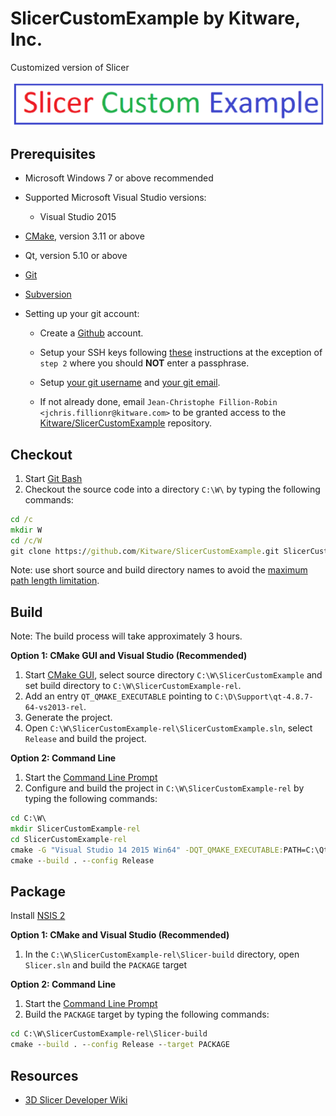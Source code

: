 SlicerCustomExample by Kitware, Inc.
================================

Customized version of Slicer

![SlicerCustomExample by Kitware, Inc.](Applications/SlicerCustomExampleApp/Resources/Images/LogoFull.png?raw=true)

Prerequisites
-------------

* Microsoft Windows 7 or above recommended

* Supported Microsoft Visual Studio versions:
    * Visual Studio 2015

* [CMake](http://cmake.org/cmake/resources/software.html), version 3.11 or above

* Qt, version 5.10 or above

* [Git](http://git-scm.com/downloads)

* [Subversion](http://www.sliksvn.com/en/download)

* Setting up your git account:

    * Create a [Github](https://github.com) account.

    * Setup your SSH keys following [these](https://help.github.com/articles/generating-ssh-keys) instructions at the
    exception of `step 2` where you should __NOT__ enter a passphrase.

    * Setup [your git username](https://help.github.com/articles/setting-your-username-in-git) and [your git email](https://help.github.com/articles/setting-your-email-in-git).

    * If not already done, email `Jean-Christophe Fillion-Robin <jchris.fillionr@kitware.com>` to be granted access to
    the [Kitware/SlicerCustomExample](https://github.com/Kitware/SlicerCustomExample) repository.

Checkout
--------

1. Start [Git Bash](https://help.github.com/articles/set-up-git#need-a-quick-lesson-about-terminalterminalgit-bashthe-command-line)
2. Checkout the source code into a directory `C:\W\` by typing the following commands:

```bat
cd /c
mkdir W
cd /c/W
git clone https://github.com/Kitware/SlicerCustomExample.git SlicerCustomExample
```

Note: use short source and build directory names to avoid the [maximum path length limitation](http://msdn.microsoft.com/en-us/library/windows/desktop/aa365247%28v=vs.85%29.aspx#maxpath).

Build
-----
Note: The build process will take approximately 3 hours.

<b>Option 1: CMake GUI and Visual Studio (Recommended)</b>

1. Start [CMake GUI](https://cmake.org/runningcmake/), select source directory `C:\W\SlicerCustomExample` and set build directory to `C:\W\SlicerCustomExample-rel`.
2. Add an entry `QT_QMAKE_EXECUTABLE` pointing to `C:\D\Support\qt-4.8.7-64-vs2013-rel`.
2. Generate the project.
3. Open `C:\W\SlicerCustomExample-rel\SlicerCustomExample.sln`, select `Release` and build the project.

<b>Option 2: Command Line</b>

1. Start the [Command Line Prompt](http://windows.microsoft.com/en-us/windows/command-prompt-faq)
2. Configure and build the project in `C:\W\SlicerCustomExample-rel` by typing the following commands:

```bat
cd C:\W\
mkdir SlicerCustomExample-rel
cd SlicerCustomExample-rel
cmake -G "Visual Studio 14 2015 Win64" -DQT_QMAKE_EXECUTABLE:PATH=C:\Qt\5.9.1\msvc2015_64\bin\qmake.exe ..\SlicerCustomExample
cmake --build . --config Release
```

Package
-------

Install [NSIS 2](http://sourceforge.net/projects/nsis/files/)

<b>Option 1: CMake and Visual Studio (Recommended)</b>

1. In the `C:\W\SlicerCustomExample-rel\Slicer-build` directory, open `Slicer.sln` and build the `PACKAGE` target

<b>Option 2: Command Line</b>

1. Start the [Command Line Prompt](http://windows.microsoft.com/en-us/windows/command-prompt-faq)
2. Build the `PACKAGE` target by typing the following commands:

```bat
cd C:\W\SlicerCustomExample-rel\Slicer-build
cmake --build . --config Release --target PACKAGE
```

Resources
---------
* [3D Slicer Developer Wiki](http://wiki.slicer.org/slicerWiki/index.php/Documentation/Nightly/Developers)
